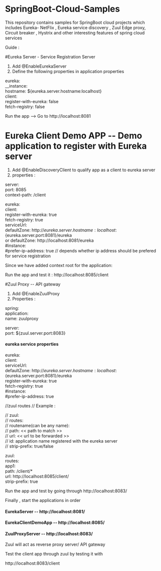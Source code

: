 # SpringBoot-Cloud-Samples
This repository contains samples for SpringBoot cloud projects which includes Eureka- NetFlix , Eureka service discovery , Zuul Edge proxy, Circuit breaker , Hystrix  and other interesting features of spring cloud services


Guide :

#Eureka Server - Service Registration Server 

1. Add @EnableEurekaServer 
2. Define the following properties in application properties 

eureka:<br />
  __instance:   <br />
    hostname: ${eureka.server.hostname:localhost} <br />
  client:<br />
    register-with-eureka: false <br />
    fetch-registry: false<br />
    

Run the app --> Go to http://localhost:8081 


# Eureka Client Demo APP -- Demo application to register with Eureka server 


1. Add @EnableDiscoveryClient to qualify app as a client to eureka server
2. properties : 

server: <br />
  port: 8085 <br />
  context-path: /client  <br />

eureka: <br />
  client:<br />
    register-with-eureka: true<br />
    fetch-registry: true<br />
    serviceUrl:<br />
      defaultZone:  http://${eureka.server.hostname:localhost}:${eureka.server.port:8081}/eureka<br />
      or
      defaultZone: http://localhost:8081/eureka <br />
  #instance:<br />
    #prefer-ip-address: true // depends whether ip address should be prefered for service registration<br /> 
    

Since we have added context root for the application: 

Run the app and test it : http://localhost:8085/client 


#Zuul Proxy -- API gateway


1. Add @EnableZuulProxy 
2. Properties : 


spring:<br />
  application:<br />
      name: zuulproxy<br />

server:<br />
  port: ${zuul.server.port:8083}<br />

#### eureka service properties 
eureka:<br />
  client:<br />
    serviceUrl:<br />
      defaultZone:  http://${eureka.server.hostname:localhost}:${eureka.server.port:8081}/eureka<br />
    register-with-eureka: true<br />
    fetch-registry: true<br />
  #instance:<br />
    #prefer-ip-address: true<br />

//zuul routes 
// Example :<br />

// zuul:<br />
//  routes:<br />
//      routename(can be any name):<br />
//       path: << path to match >><br />
//        url: << url to be forwarded >><br />
//        id: application name registered with the eureka server<br />
//        strip-prefix: true/false <br />

zuul:<br />
  routes:<br />
    app1:<br />
      path: /client/*<br />
      url: http://localhost:8085/client/<br />
      strip-prefix: true<br />
      
 
 Run the app and test by going through http://localhost:8083/ 
 
 
 
 Finally , start the applications in order 
#### EurekaServer  -- http://localhost:8081/
#### EurekaClientDemoApp -- http://localhost:8085/
#### ZuulProxyServer -- http://localhost:8083/

Zuul will act as reverse proxy server/ API gateway 

Test the client app through zuul by testing it with

http://localhost:8083/client

